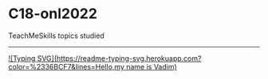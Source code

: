 # C18-onl2022
TeachMeSkills topics studied
____________________________________

[![Typing SVG](https://readme-typing-svg.herokuapp.com?color=%2336BCF7&lines=Hello,my name is Vadim)](https://git.io/typing-svg)

  